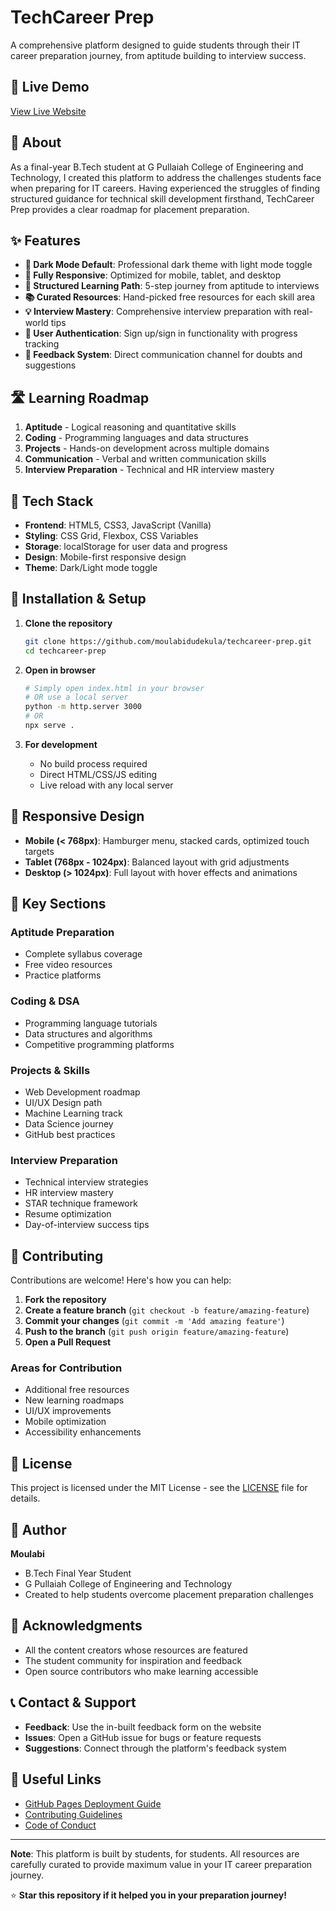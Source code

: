 # TechCareer Prep

A comprehensive platform designed to guide students through their IT career preparation journey, from aptitude building to interview success.

## 🚀 Live Demo
[View Live Website](https://moulabidudekula.github.io/techcareer-prep)

## 📖 About

As a final-year B.Tech student at G Pullaiah College of Engineering and Technology, I created this platform to address the challenges students face when preparing for IT careers. Having experienced the struggles of finding structured guidance for technical skill development firsthand, TechCareer Prep provides a clear roadmap for placement preparation.

## ✨ Features

- **🌙 Dark Mode Default**: Professional dark theme with light mode toggle
- **📱 Fully Responsive**: Optimized for mobile, tablet, and desktop
- **🎯 Structured Learning Path**: 5-step journey from aptitude to interviews
- **📚 Curated Resources**: Hand-picked free resources for each skill area
- **💡 Interview Mastery**: Comprehensive interview preparation with real-world tips
- **👤 User Authentication**: Sign up/sign in functionality with progress tracking
- **📝 Feedback System**: Direct communication channel for doubts and suggestions

## 🛣️ Learning Roadmap

1. **Aptitude** - Logical reasoning and quantitative skills
2. **Coding** - Programming languages and data structures
3. **Projects** - Hands-on development across multiple domains
4. **Communication** - Verbal and written communication skills  
5. **Interview Preparation** - Technical and HR interview mastery

## 🎨 Tech Stack

- **Frontend**: HTML5, CSS3, JavaScript (Vanilla)
- **Styling**: CSS Grid, Flexbox, CSS Variables
- **Storage**: localStorage for user data and progress
- **Design**: Mobile-first responsive design
- **Theme**: Dark/Light mode toggle

## 🔧 Installation & Setup

1. **Clone the repository**
   ```bash
   git clone https://github.com/moulabidudekula/techcareer-prep.git
   cd techcareer-prep
   ```

2. **Open in browser**
   ```bash
   # Simply open index.html in your browser
   # OR use a local server
   python -m http.server 3000
   # OR
   npx serve .
   ```

3. **For development**
   - No build process required
   - Direct HTML/CSS/JS editing
   - Live reload with any local server

## 📱 Responsive Design

- **Mobile (< 768px)**: Hamburger menu, stacked cards, optimized touch targets
- **Tablet (768px - 1024px)**: Balanced layout with grid adjustments
- **Desktop (> 1024px)**: Full layout with hover effects and animations

## 🎯 Key Sections

### Aptitude Preparation
- Complete syllabus coverage
- Free video resources
- Practice platforms

### Coding & DSA
- Programming language tutorials
- Data structures and algorithms
- Competitive programming platforms

### Projects & Skills
- Web Development roadmap
- UI/UX Design path
- Machine Learning track
- Data Science journey
- GitHub best practices

### Interview Preparation
- Technical interview strategies
- HR interview mastery
- STAR technique framework
- Resume optimization
- Day-of-interview success tips

## 🤝 Contributing

Contributions are welcome! Here's how you can help:

1. **Fork the repository**
2. **Create a feature branch** (`git checkout -b feature/amazing-feature`)
3. **Commit your changes** (`git commit -m 'Add amazing feature'`)
4. **Push to the branch** (`git push origin feature/amazing-feature`)
5. **Open a Pull Request**

### Areas for Contribution
- Additional free resources
- New learning roadmaps
- UI/UX improvements
- Mobile optimization
- Accessibility enhancements

## 📄 License

This project is licensed under the MIT License - see the [LICENSE](License) file for details.

## 👤 Author

**Moulabi**
- B.Tech Final Year Student
- G Pullaiah College of Engineering and Technology
- Created to help students overcome placement preparation challenges

## 🙏 Acknowledgments

- All the content creators whose resources are featured
- The student community for inspiration and feedback
- Open source contributors who make learning accessible

## 📞 Contact & Support

- **Feedback**: Use the in-built feedback form on the website
- **Issues**: Open a GitHub issue for bugs or feature requests
- **Suggestions**: Connect through the platform's feedback system

## 🔗 Useful Links

- [GitHub Pages Deployment Guide](https://pages.github.com/)
- [Contributing Guidelines](CONTRIBUTING.md)
- [Code of Conduct](CODE_OF_CONDUCT.md)

---

**Note**: This platform is built by students, for students. All resources are carefully curated to provide maximum value in your IT career preparation journey.

⭐ **Star this repository if it helped you in your preparation journey!**
